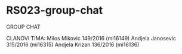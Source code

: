 # RS023-group-chat
GROUP CHAT


CLANOVI TIMA:
Milos Mikovic 149/2016 (mi16149)
Andjela Janosevic 315/2016 (mi16315)
Andjela Krizan 136/2016 (mi16136)
